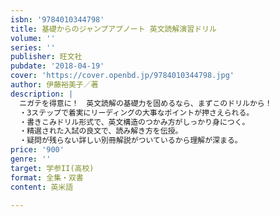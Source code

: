 ```yaml
---
isbn: '9784010344798'
title: 基礎からのジャンプアプノート 英文読解演習ドリル
volume: ''
series: ''
publisher: 旺文社
pubdate: '2018-04-19'
cover: 'https://cover.openbd.jp/9784010344798.jpg'
author: 伊藤裕美子／著
description: |
  ニガテを得意に！　英文読解の基礎力を固めるなら、まずこのドリルから！
  ・3ステップで着実にリーディングの大事なポイントが押さえられる。
  ・書きこみドリル形式で、英文構造のつかみ方がしっかり身につく。
  ・精選された入試の良文で、読み解き方を伝授。
  ・疑問が残らない詳しい別冊解説がついているから理解が深まる。
price: '900'
genre: ''
target: 学参II(高校)
format: 全集・双書
content: 英米語

---
```

